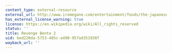 ```yaml
---
content_type: external-resource
external_url: http://www.iromegane.com/entertainment/foods/the-japanese-wives-revenge-bento-after-the-fight-shikaeshi-bento/
has_external_license_warning: true
license: https://en.wikipedia.org/wiki/All_rights_reserved
status: ''
title: Revenge Bento 2
uid: bed220da-5753-485c-a490-957ad351938f
wayback_url: ''
---
```


